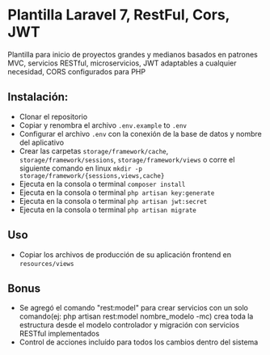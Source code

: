 # Plantilla Laravel 7, RestFul, Cors, JWT
Plantilla para inicio de proyectos grandes y medianos basados en patrones MVC, servicios RESTful, microservicios, JWT adaptables a cualquier necesidad, CORS configurados para PHP

## Instalación:
* Clonar el repositorio
* Copiar y renombra el archivo `.env.example` to `.env`
* Configurar el archivo `.env` con la conexión de la base de datos y nombre del aplicativo
* Crear las carpetas `storage/framework/cache`, `storage/framework/sessions`, `storage/framework/views` o corre el siguiente comando en linux `mkdir -p storage/framework/{sessions,views,cache}`
* Ejecuta en la consola o terminal `composer install`
* Ejecuta en la consola o terminal `php artisan key:generate`
* Ejecuta en la consola o terminal `php artisan jwt:secret`
* Ejecuta en la consola o terminal `php artisan migrate`

## Uso
* Copiar los archivos de producción de su aplicación frontend en `resources/views`

## Bonus
* Se agregó el comando "rest:model" para crear servicios con un solo comando(ej: php artisan rest:model nombre_modelo -mc) crea toda la estructura desde el modelo controlador y migración con servicios RESTful implementados
* Control de acciones incluído para todos los cambios dentro del sistema